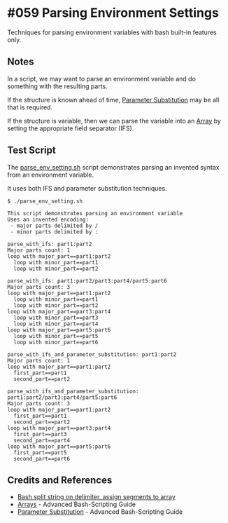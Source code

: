 # #059 Parsing Environment Settings

Techniques for parsing environment variables with bash built-in features only.


## Notes

In a script, we may want to parse an environment variable and do something with the resulting parts.

If the structure is known ahead of time,
[Parameter Substitution](http://www.tldp.org/LDP/abs/html/parameter-substitution.html)
may be all that is required.

If the structure is variable, then we can parse the variable into an
[Array](http://www.tldp.org/LDP/abs/html/arrays.html)
by setting the appropriate field separator (IFS).

## Test Script

The [parse_env_setting.sh](./parse_env_setting.sh) script demonstrates
parsing an invented syntax from an environment variable.

It uses both IFS and parameter substitution techniques.

```
$ ./parse_env_setting.sh

This script demonstrates parsing an environment variable
Uses an invented encoding:
 - major parts delimited by /
 - minor parts delimited by :

parse_with_ifs: part1:part2
Major parts count: 1
loop with major_part==part1:part2
  loop with minor_part==part1
  loop with minor_part==part2

parse_with_ifs: part1:part2/part3:part4/part5:part6
Major parts count: 3
loop with major_part==part1:part2
  loop with minor_part==part1
  loop with minor_part==part2
loop with major_part==part3:part4
  loop with minor_part==part3
  loop with minor_part==part4
loop with major_part==part5:part6
  loop with minor_part==part5
  loop with minor_part==part6

parse_with_ifs_and_parameter_substitution: part1:part2
Major parts count: 1
loop with major_part==part1:part2
  first_part==part1
  second_part==part2

parse_with_ifs_and_parameter_substitution: part1:part2/part3:part4/part5:part6
Major parts count: 3
loop with major_part==part1:part2
  first_part==part1
  second_part==part2
loop with major_part==part3:part4
  first_part==part3
  second_part==part4
loop with major_part==part5:part6
  first_part==part5
  second_part==part6
```

## Credits and References
* [Bash split string on delimiter, assign segments to array](https://stackoverflow.com/questions/15777996/bash-split-string-on-delimiter-assign-segments-to-array)
* [Arrays](http://www.tldp.org/LDP/abs/html/arrays.html) - Advanced Bash-Scripting Guide
* [Parameter Substitution](http://www.tldp.org/LDP/abs/html/parameter-substitution.html) - Advanced Bash-Scripting Guide

